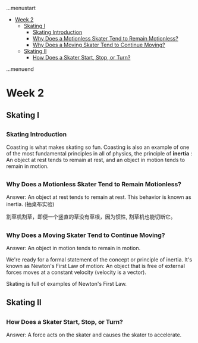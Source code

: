 ...menustart

 - [Week 2](#65c4ba2387f7eb9eb19a3404f6e9e578)
     - [Skating I](#15cc068ce06a999646d795adcd4aafe3)
         - [Skating Introduction](#9a925bed844d18ebf5fa51e6789e437c)
         - [Why Does a Motionless Skater Tend to Remain Motionless?](#b5cbea3dc794267b60153a80e05b8e6d)
         - [Why Does a Moving Skater Tend to Continue Moving?](#76f7d996e867ae6e921f9801d5bbbd4d)
     - [Skating II](#2295c7f704860345a08ab682bce7f3c1)
         - [How Does a Skater Start, Stop, or Turn?](#cb911b2cc38a22fff519302b09740541)

...menuend


<h2 id="65c4ba2387f7eb9eb19a3404f6e9e578"></h2>


# Week 2

<h2 id="15cc068ce06a999646d795adcd4aafe3"></h2>


## Skating I

<h2 id="9a925bed844d18ebf5fa51e6789e437c"></h2>


### Skating Introduction 

Coasting is what makes skating so fun.  Coasting is also an example of one of the most fundamental principles in all of physics, the principle of **inertia** : An object at rest tends to remain at rest,  and an object in motion tends to remain in motion.  


<h2 id="b5cbea3dc794267b60153a80e05b8e6d"></h2>


### Why Does a Motionless Skater Tend to Remain Motionless?

Answer: An object at rest tends to remain at rest.  This behavior is known as inertia. (抽桌布实验)

割草机割草，即便一个竖直的草没有草根，因为惯性, 割草机也能切断它。


<h2 id="76f7d996e867ae6e921f9801d5bbbd4d"></h2>


### Why Does a Moving Skater Tend to Continue Moving?

Answer: An object in motion tends to remain in motion.

We're ready for a formal statement of the concept or principle of inertia. It's known as Newton's First Law of motion: An object that is free of external forces  moves at a constant velocity (velocity is a vector).

Skating is full of examples of Newton's First Law. 


<h2 id="2295c7f704860345a08ab682bce7f3c1"></h2>


## Skating II

<h2 id="cb911b2cc38a22fff519302b09740541"></h2>


### How Does a Skater Start, Stop, or Turn?

Answer: A force acts on the skater and causes the skater to accelerate. 



